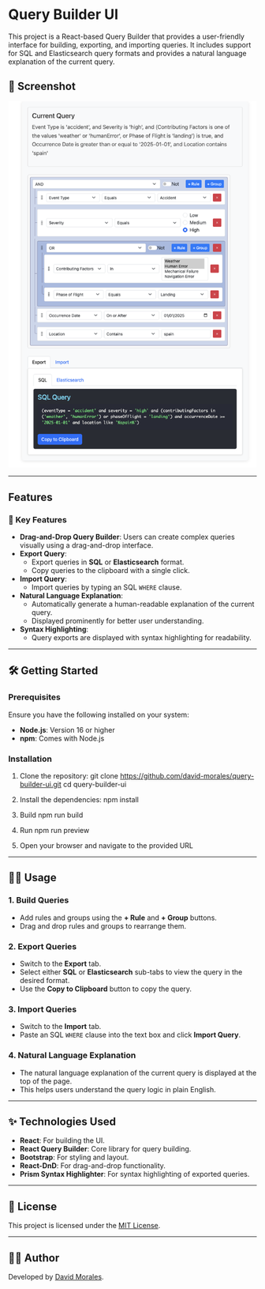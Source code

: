 # Query Builder UI

This project is a React-based Query Builder that provides a user-friendly interface for building, exporting, and importing queries. It includes support for SQL and Elasticsearch query formats and provides a natural language explanation of the current query.

## 📸 Screenshot

![Query Builder UI Screenshot](./docs/query-builder-ui.png)


---

## Features

### 🚀 Key Features
- **Drag-and-Drop Query Builder**: Users can create complex queries visually using a drag-and-drop interface.
- **Export Query**:
  - Export queries in **SQL** or **Elasticsearch** format.
  - Copy queries to the clipboard with a single click.
- **Import Query**:
  - Import queries by typing an SQL `WHERE` clause.
- **Natural Language Explanation**:
  - Automatically generate a human-readable explanation of the current query.
  - Displayed prominently for better user understanding.
- **Syntax Highlighting**:
  - Query exports are displayed with syntax highlighting for readability.

---

## 🛠️ Getting Started

### Prerequisites
Ensure you have the following installed on your system:
- **Node.js**: Version 16 or higher
- **npm**: Comes with Node.js

### Installation
1. Clone the repository:
git clone https://github.com/david-morales/query-builder-ui.git cd query-builder-ui

2. Install the dependencies:
npm install

3. Build
npm run build

4. Run
npm run preview

5. Open your browser and navigate to the provided URL


---

## 🧑‍💻 Usage

### 1. Build Queries
- Add rules and groups using the **+ Rule** and **+ Group** buttons.
- Drag and drop rules and groups to rearrange them.

### 2. Export Queries
- Switch to the **Export** tab.
- Select either **SQL** or **Elasticsearch** sub-tabs to view the query in the desired format.
- Use the **Copy to Clipboard** button to copy the query.

### 3. Import Queries
- Switch to the **Import** tab.
- Paste an SQL `WHERE` clause into the text box and click **Import Query**.

### 4. Natural Language Explanation
- The natural language explanation of the current query is displayed at the top of the page.
- This helps users understand the query logic in plain English.

---

## ✨ Technologies Used

- **React**: For building the UI.
- **React Query Builder**: Core library for query building.
- **Bootstrap**: For styling and layout.
- **React-DnD**: For drag-and-drop functionality.
- **Prism Syntax Highlighter**: For syntax highlighting of exported queries.

---

## 📜 License

This project is licensed under the [MIT License](LICENSE).

---

## 👨‍💻 Author

Developed by [David Morales](https://github.com/david-morales).
